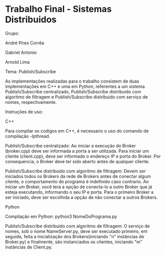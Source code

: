 
# Trabalho Final - Sistemas Distribuidos

Grupo:

André Pires Corrêa

Gabriel Antonio

Arnold Lima


Tema: Publish/Subscribe


As implementações realizadas para o trabalho consistem de duas implementações em C++ e uma em Python, referentes a um sistema Publish/Subscribe centralizado, Publish/Subscribe distribuido com algoritmo de filtragem e Publish/Subscribe distribuido com serviço de nomes, respectivamente.

Instruções de uso:

C++

Para compilar os codigos em C++, é necessario o uso do comando de compilação -lpthread.

Publish/Subscribe centralizado: Ao iniciar a execução do Broker (broker.cpp) deve ser informada a porta a ser utilizada. Para iniciar um cliente (client.cpp), deve ser informado o endereço IP e porta do Broker. Por consequencia, o Broker deve ter sido aberto antes de qualquer cliente.

Publish/Subscribe distribuido com algoritmo de filtragem: Devem ser iniciados todos os Brokers da rede de Brokers antes de conectar algum cliente, o comportamento do programa é indefinido caso contrario. Ao iniciar um Broker, você tera a opção de conecta-lo a outro Broker que já esteja executando, informando o seu IP e porta. Para o primeiro Broker a ser iniciado, deve ser escolhida a opção de não conectar a outros Brokers.


Python

Compilação em Python: python3 NomeDoPrograma.py

Publish/Subscribe distribuido com algoritmo de filtragem: O serviço de nomes, sob o nome NameServer.py, deve ser executado primeiro, em seguida, feita a inicialização dos Brokers(iniciando "n" instâncias de Broker.py) e finalmente, são instanciados os clientes, iniciando "m" instâncias de Client.py.
